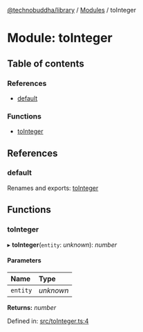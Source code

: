 [@technobuddha/library](../../README.md) / [Modules](../Modules.md) / toInteger

# Module: toInteger

## Table of contents

### References

- [default](tointeger.md#default)

### Functions

- [toInteger](tointeger.md#tointeger)

## References

### default

Renames and exports: [toInteger](tointeger.md#tointeger)

## Functions

### toInteger

▸ **toInteger**(`entity`: *unknown*): *number*

#### Parameters

| Name | Type |
| :------ | :------ |
| `entity` | *unknown* |

**Returns:** *number*

Defined in: [src/toInteger.ts:4](https://github.com/technobuddha/hill.software/blob/693f679/packages/library/src/toInteger.ts#L4)
